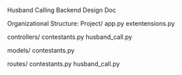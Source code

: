 Husband Calling Backend Design Doc

Organizational Structure:
Project/
  app.py
  extentensions.py

  controllers/
    contestants.py
    husband_call.py

  models/
    contestants.py

  routes/
    contestants.py
    husband_call.py
    
    
